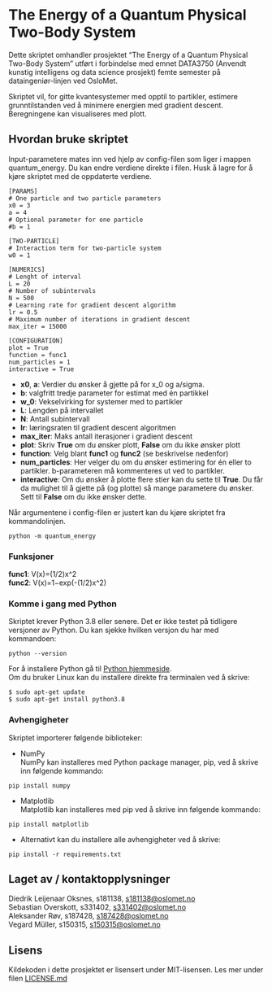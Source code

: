 # The Energy of a Quantum Physical Two-Body System
Dette skriptet omhandler prosjektet “The Energy of a Quantum Physical Two-Body System” utført i forbindelse med emnet
DATA3750 (Anvendt kunstig intelligens og data science prosjekt) femte semester på dataingeniør-linjen ved OsloMet.

Skriptet vil, for gitte kvantesystemer med opptil to partikler, estimere grunntilstanden ved å minimere energien med gradient descent.
Beregningene kan visualiseres med plott.

## Hvordan bruke skriptet
Input-parametere mates inn ved hjelp av config-filen som liger i mappen quantum_energy. Du kan endre verdiene direkte i filen. Husk å lagre for å kjøre skriptet med de oppdaterte verdiene.
```
[PARAMS]
# One particle and two particle parameters
x0 = 3
a = 4
# Optional parameter for one particle
#b = 1

[TWO-PARTICLE]
# Interaction term for two-particle system
w0 = 1

[NUMERICS]
# Lenght of interval
L = 20
# Number of subintervals
N = 500
# Learning rate for gradient descent algorithm
lr = 0.5
# Maximum number of iterations in gradient descent
max_iter = 15000

[CONFIGURATION]
plot = True
function = func1
num_particles = 1
interactive = True
```
* **x0**, **a**: Verdier du ønsker å gjette på for x_0 og a/sigma.
* **b**: valgfritt tredje parameter for estimat med én partikkel
* **w_0**: Vekselvirking for systemer med to partikler
* **L**: Lengden på intervallet
* **N**: Antall subintervall
* **lr**: læringsraten til gradient descent algoritmen
* **max_iter**: Maks antall iterasjoner i gradient descent
* **plot**: Skriv **True** om du ønsker plott, **False** om du ikke ønsker plott
* **function**: Velg blant **func1** og **func2** (se beskrivelse nedenfor)
* **num_particles**: Her velger du om du ønsker estimering for én eller to partikler. b-parameteren må kommenteres ut ved to partikler.
* **interactive**: Om du ønsker å plotte flere stier kan du sette til **True**. Du får da mulighet til å gjette på (og plotte) så mange parametere du ønsker. Sett til **False** om du ikke ønsker dette.  
  
Når argumentene i config-filen er justert kan du kjøre skriptet fra kommandolinjen.
```
python -m quantum_energy
```

### Funksjoner
**func1**: V(x)=(1/2)x^2  
**func2**: V(x)=1−exp(-(1/2)x^2)

### Komme i gang med Python
Skriptet krever Python 3.8 eller senere. Det er ikke testet på tidligere versjoner av Python. Du kan sjekke hvilken versjon du har med kommandoen:
```
python --version
```
For å installere Python gå til [Python hjemmeside](https://www.python.org/downloads/).  
Om du bruker Linux kan du installere direkte fra terminalen ved å skrive:
```
$ sudo apt-get update
$ sudo apt-get install python3.8
```
### Avhengigheter
Skriptet importerer følgende biblioteker:
* NumPy  
NumPy kan installeres med Python package manager, pip, ved å skrive inn følgende kommando:
```
pip install numpy
```
* Matplotlib  
Matplotlib kan installeres med pip ved å skrive inn følgende kommando:
```
pip install matplotlib
```
* Alternativt kan du installere alle avhengigheter ved å skrive:
```
pip install -r requirements.txt
```

## Laget av / kontaktopplysninger
Diedrik Leijenaar Oksnes, s181138, s181138@oslomet.no  
Sebastian Overskott, s331402, s331402@oslomet.no  
Aleksander Røv, s187428, s187428@oslomet.no  
Vegard Müller, s150315, s150315@oslomet.no 

## Lisens
Kildekoden i dette prosjektet er lisensert under MIT-lisensen. Les mer under filen [LICENSE.md](https://github.com/DiedrikL/DATA3750/blob/master/LICENSE.md)
